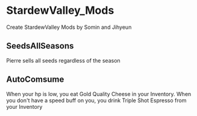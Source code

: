 # StardewValley_Mods
Create StardewValley Mods by Somin and Jihyeun

## SeedsAllSeasons
Pierre sells all seeds regardless of the season

## AutoComsume
When your hp is low, you eat Gold Quality Cheese in your Inventory. 
When you don't have a speed buff on you, you drink Triple Shot Espresso from your Inventory
